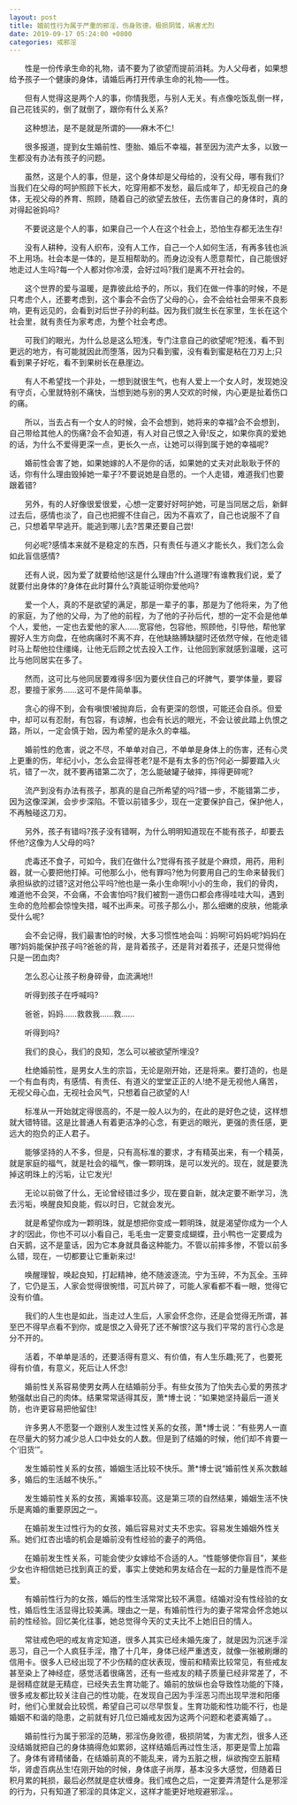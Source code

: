 ```yaml
---
layout: post
title: 婚前性行为属于严重的邪淫，伤身败德，极损阴骘，祸害尤烈
date: 2019-09-17 05:24:00 +0800
categories: 戒邪淫
---
```


　　性是一份传承生命的礼物，请不要为了欲望而提前消耗。为人父母者，如果想给予孩子一个健康的身体，请婚后再打开传承生命的礼物——性。
　　但有人觉得这是两个人的事，你情我愿，与别人无关。有点像吃饭乱倒一样，自己花钱买的，倒了就倒了，跟你有什么关系?
　　这种想法，是不是就是所谓的——麻木不仁!
　　很多报道，提到女生婚前性、堕胎、婚后不幸福，甚至因为流产太多，以致一生都没有办法有孩子的问题。
　　虽然，这是个人的事，但是，这个身体却是父母给的，没有父母，哪有我们?当我们在父母的呵护照顾下长大，吃穿用都不发愁，最后成年了，却无视自己的身体，无视父母的养育、照顾，随着自己的欲望去放任，去伤害自己的身体时，真的对得起爸妈吗?
　　不要说这是个人的事，如果自己一个人在这个社会上，恐怕生存都无法生存!
　　没有人耕种，没有人织布，没有人工作，自己一个人如何生活，有再多钱也派不上用场。社会本是一体的，是互相帮助的。而身边没有人愿意帮忙，自己能很好地走过人生吗?每一个人都对你冷漠，会好过吗?我们是离不开社会的。
　　这个世界的爱与温暖，是靠彼此给予的，所以，我们在做一件事的时候，不是只考虑个人，还要考虑到，这个事会不会伤了父母的心，会不会给社会带来不良影响，更有远见的，会看到对后世子孙的利益。因为我们就生长在家里，生长在这个社会里，就有责任为家考虑，为整个社会考虑。
　　可我们的眼光，为什么总是这么短浅，专门注意自己的欲望呢?短浅，看不到更远的地方，有可能就因此而堕落，因为只看到蜜，没有看到蜜是粘在刀刃上;只看到果子好吃，看不到果树长在悬崖边。
　　有人不希望找一个非处，一想到就很生气，也有人爱上一个女人时，发现她没有守贞，心里就特别不痛快，当想到她与别的男人交欢的时候，内心更是扯着伤口的痛。
　　所以，当去占有一个女人的时候，会不会想到，她将来的幸福?会不会想到，自己带给其他人的伤痛?会不会知道，有人对自己恨之入骨!反之，如果你真的爱她的话，为什么不爱得更深一点，更长久一点，让她可以得到属于她的幸福呢?
　　婚前性会害了她，如果她嫁的人不是你的话，如果她的丈夫对此耿耿于怀的话，你有什么理由毁掉她一辈子?不要说她是自愿的。一个人走错，难道我们也要跟着错?
　　另外，有的人好像很爱很爱，心想一定要好好呵护她，可是当同居之后，新鲜过去后，感情也淡了，自己也把握不住自己，因为不喜欢了，自己也说服不了自己，只想着早早逃开。能逃到哪儿去?苦果还要自己尝!
　　何必呢?感情本来就不是稳定的东西，只有责任与道义才能长久，我们怎么会如此盲信感情?
　　还有人说，因为爱了就要给他!这是什么理由?什么道理?有谁教我们说，爱了就要付出身体的?身体在此时算什么?真能证明你爱他吗?
　　爱一个人，真的不是欲望的满足，那是一辈子的事，那是为了他将来，为了他的家庭，为了他的父母，为了他的前程，为了他的子孙后代，想的一定不会是他单个人，爱他，一定也去爱他的家人……宽容他，包容他，照顾他，引导他，帮他掌握好人生方向盘，在他病痛时不离不弃，在他缺胳膊缺腿时还依然守候，在他走错时马上帮他拉住缰绳，让他无后顾之忧去投入工作，让他回到家就感到温暖，这可比与他同居实在多了。
　　然而，这可比与他同居要难得多!因为要伏住自己的坏脾气，要学体量，要容忍，要擅于家务……这可不是件简单事。
　　贪心的得不到，会有嗔恨!被抛弃后，会有更深的怨恨，可能还会自杀。但爱中，却可以有忍耐，有包容，有谅解，也会有长远的眼光，不会让彼此踏上仇恨之路，所以，一定会慎于始，因为希望的是永久的幸福。
　　婚前性的危害，说之不尽，不单单对自己，不单单是身体上的伤害，还有心灵上更重的伤，年纪小小，怎么会显得苍老?是不是有太多的伤?何必一脚要踏入火坑，错了一次，就不要再错第二次了，怎么能破罐子破摔，摔得更碎呢?
　　流产到没有办法有孩子，那真的是自己所希望的吗?错一步，不能错第二步，因为这像深渊，会步步深陷。不管以前错多少，现在一定要保护自己，保护他人，不再触碰这刀刃。
　　另外，孩子有错吗?孩子没有错啊，为什么明明知道现在不能有孩子，却要去怀他?这像为人父母的吗?
　　虎毒还不食子，可如今，我们在做什么?觉得有孩子就是个麻烦，用药，用利器，就一心要把他打掉。可他那么小，他有罪吗?他为何要用自己的生命来替我们承担纵欲的过错?这对他公平吗?他也是一条小生命啊!小小的生命，我们的骨肉，难道他不会哭，不会痛，不会害怕吗?我们被割一道伤口都会疼得哇哇大叫，遇到生命的危险都会惊惶失措，喊不出声来。可孩子那么小，那么细嫩的皮肤，他能承受什么呢?
　　会不会记得，我们最害怕的时候，大多习惯性地会叫：妈啊!可妈妈呢?妈妈在哪?妈妈能保护孩子吗?爸爸的背，是背着孩子，还是背对着孩子，还是只觉得他只是一团血肉?
　　怎么忍心让孩子粉身碎骨，血流满地!!
　　听得到孩子在呼喊吗?
　　爸爸，妈妈……救救我……救……
　　听得到吗?
　　我们的良心，我们的良知，怎么可以被欲望所埋没?
　　杜绝婚前性，是男女人生的宗旨，无论是刚开始，还是将来。要打造的，也是一个有血有肉，有感情、有责任、有道义的堂堂正正的人!绝不是无视他人痛苦，无视父母心血，无视社会风气，只想着自己欲望的人!
　　标准从一开始就定得很高的，不是一般人以为的，在此的是好色之徒，这样想就大错特错。这是比普通人有着更洁净的心念，有更远的眼光，更强的责任感，更远大的抱负的正人君子。
　　能够坚持的人不多，但是，只有高标准的要求，才有精英出来，有一个精英，就是家庭的福气，就是社会的福气，像一颗明珠，是可以发光的。现在，就是要洗掉这明珠上的污垢，让它发光!
　　无论以前做了什么，无论曾经错过多少，现在要自新，就决定要不断学习，洗去污垢，唤醒良知良能，假以时日，它就会发光。
　　就是希望你成为一颗明珠，就是想把你变成一颗明珠，就是渴望你成为一个人才的!因此，你也不可以小看自己，毛毛虫一定要变成蝴蝶，丑小鸭也一定要成为白天鹅，这不是童话，因为它本身就具备这种能力。不管以前摔多惨，不管以前多么错，现在，一切都要让它重新来过!
　　唤醒理智，唤起良知，打起精神，绝不随波逐流。宁为玉碎，不为瓦全。玉碎了，它仍是玉，人家会觉得很惋惜，可瓦片碎了，可能人家看都不看一眼，觉得它没有价值。
　　我们的人生也是如此，当走过人生后，人家会怀念你，还是会觉得无所谓，甚至巴不得早点看不到你，或是恨之入骨死了还不解恨?这与我们平常的言行心念是分不开的。
　　活着，不单单是活的，还要活得有意义、有价值，有人生乐趣;死了，也要死得有价值，有意义，死后让人怀念!
　　婚前性关系容易使男女两人在结婚前分手。有些女孩为了怕失去心爱的男孩才勉强献出自己的肉体。结果常常适得其反，萧*博士说：“如果她坚持最后一道关防，也许更容易把他留住!
　　许多男人不愿娶一个跟别人发生过性关系的女孩，萧*博士说：“有些男人一直在尽量大的努力减少总人口中处女的人数。但是到了结婚的时候，他们却不肯要一个‘旧货’”。
　　发生婚前性关系的女孩，婚姻生活比较不快乐。萧*博士说“婚前性关系次数越多，婚后的生活越不快乐。”
　　发生婚前性关系的女孩，离婚率较高。这是第三项的自然结果，婚姻生活不快乐是离婚的重要原因之一。
　　在婚前发生过性行为的女孩，婚后容易对丈夫不忠实。容易发生婚姻外性关系。她们红杏出墙的机会是婚前没有性经验的妻子的两倍。
　　在婚前发生性关系，可能会使少女嫁给不合适的人。“性能够使你盲目”，某些少女也许相信她已找到真正的爱，事实上使她和男友结合在一起的力量是性而不是爱。
　　有婚前性行为的女孩，婚后的性生活常常比较不满意。结婚对没有性经验的女性，婚后性生活显得比较美满。理由之一是，有婚前性行为的妻子常常会怀念她以前的性经验。回忆美化往事，她总觉得今天的丈夫比不上她旧日的情人。
　　常驻戒色吧的戒友肯定知道，很多人其实已经未婚先废了，就是因为沉迷手淫恶习，自己一个人疯狂手淫，撸了十几年，身体已经严重透支，就像一张被刷爆的信用卡。很多人已经出现了不少伤精的症状表现，慢前和精索比较常见，有些戒友甚至染上了神经症，感觉活着很痛苦，还有一些戒友的精子质量已经非常差了，不是弱精症就是无精症，已经失去生育功能了。婚前的放纵也会导致性功能的下降，很多戒友都比较关注自己的性功能，在发现自己因为手淫恶习而出现早泄和阳痿时，他们心里就会比较慌，希望自己可以尽早恢复。生育功能和性功能不行，也是婚姻不和谐的隐患，之前就有好几位已婚戒友因为这两个问题和老婆离婚了。。
　　婚前性行为属于邪淫的范畴，邪淫伤身败德，极损阴骘，为害尤烈，很多人还没结婚就把自己的身体搞得危如累卵，这样结婚后再过性生活，那更是雪上加霜了。身体有肾精储备，在结婚前真的不能乱来，肾为五脏之根，纵欲掏空五脏精华，肾虚百病丛生!在刚开始的时候，身体底子尚厚，基本没多大感觉，但随着日积月累的耗损，最后必然就是症状缠身。我们戒色之后，一定要弄清楚什么是邪淫的行为，只有知道了邪淫的具体定义，这样才能更好地规避邪淫。。